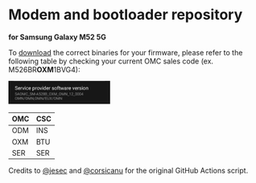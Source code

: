 # Modem and bootloader repository
**for Samsung Galaxy M52 5G**

To [download](https://github.com/BlackMesa123/proprietary_vendor_samsung_m52xq/releases) the correct binaries for your firmware, please refer to the following table by checking your current OMC sales code (ex. M526BR**OXM**1BVG4):

<img src="readme-res/omc-info.jpg" width="40%"/>

| OMC | CSC |
| ------------- | ------------- |
| ODM | INS |
| OXM | BTU |
| SER | SER |

Credits to [@jesec](https://github.com/jesec) and [@corsicanu](https://github.com/corsicanu) for the original GitHub Actions script.
